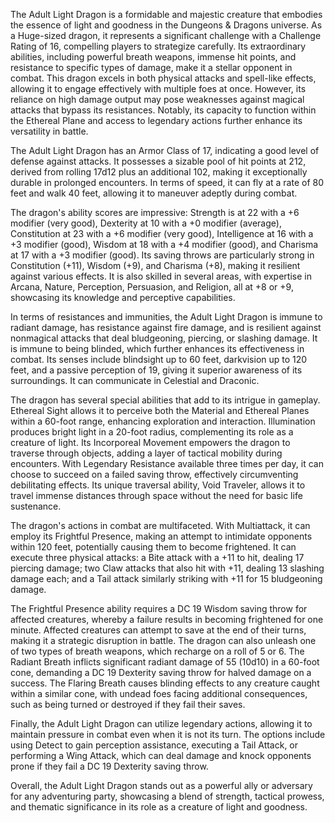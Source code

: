 The Adult Light Dragon is a formidable and majestic creature that embodies the essence of light and goodness in the Dungeons & Dragons universe. As a Huge-sized dragon, it represents a significant challenge with a Challenge Rating of 16, compelling players to strategize carefully. Its extraordinary abilities, including powerful breath weapons, immense hit points, and resistance to specific types of damage, make it a stellar opponent in combat. This dragon excels in both physical attacks and spell-like effects, allowing it to engage effectively with multiple foes at once. However, its reliance on high damage output may pose weaknesses against magical attacks that bypass its resistances. Notably, its capacity to function within the Ethereal Plane and access to legendary actions further enhance its versatility in battle.

The Adult Light Dragon has an Armor Class of 17, indicating a good level of defense against attacks. It possesses a sizable pool of hit points at 212, derived from rolling 17d12 plus an additional 102, making it exceptionally durable in prolonged encounters. In terms of speed, it can fly at a rate of 80 feet and walk 40 feet, allowing it to maneuver adeptly during combat. 

The dragon's ability scores are impressive: Strength is at 22 with a +6 modifier (very good), Dexterity at 10 with a +0 modifier (average), Constitution at 23 with a +6 modifier (very good), Intelligence at 16 with a +3 modifier (good), Wisdom at 18 with a +4 modifier (good), and Charisma at 17 with a +3 modifier (good). Its saving throws are particularly strong in Constitution (+11), Wisdom (+9), and Charisma (+8), making it resilient against various effects. It is also skilled in several areas, with expertise in Arcana, Nature, Perception, Persuasion, and Religion, all at +8 or +9, showcasing its knowledge and perceptive capabilities.

In terms of resistances and immunities, the Adult Light Dragon is immune to radiant damage, has resistance against fire damage, and is resilient against nonmagical attacks that deal bludgeoning, piercing, or slashing damage. It is immune to being blinded, which further enhances its effectiveness in combat. Its senses include blindsight up to 60 feet, darkvision up to 120 feet, and a passive perception of 19, giving it superior awareness of its surroundings. It can communicate in Celestial and Draconic.

The dragon has several special abilities that add to its intrigue in gameplay. Ethereal Sight allows it to perceive both the Material and Ethereal Planes within a 60-foot range, enhancing exploration and interaction. Illumination produces bright light in a 20-foot radius, complementing its role as a creature of light. Its Incorporeal Movement empowers the dragon to traverse through objects, adding a layer of tactical mobility during encounters. With Legendary Resistance available three times per day, it can choose to succeed on a failed saving throw, effectively circumventing debilitating effects. Its unique traversal ability, Void Traveler, allows it to travel immense distances through space without the need for basic life sustenance.

The dragon's actions in combat are multifaceted. With Multiattack, it can employ its Frightful Presence, making an attempt to intimidate opponents within 120 feet, potentially causing them to become frightened. It can execute three physical attacks: a Bite attack with a +11 to hit, dealing 17 piercing damage; two Claw attacks that also hit with +11, dealing 13 slashing damage each; and a Tail attack similarly striking with +11 for 15 bludgeoning damage.

The Frightful Presence ability requires a DC 19 Wisdom saving throw for affected creatures, whereby a failure results in becoming frightened for one minute. Affected creatures can attempt to save at the end of their turns, making it a strategic disruption in battle. The dragon can also unleash one of two types of breath weapons, which recharge on a roll of 5 or 6. The Radiant Breath inflicts significant radiant damage of 55 (10d10) in a 60-foot cone, demanding a DC 19 Dexterity saving throw for halved damage on a success. The Flaring Breath causes blinding effects to any creature caught within a similar cone, with undead foes facing additional consequences, such as being turned or destroyed if they fail their saves.

Finally, the Adult Light Dragon can utilize legendary actions, allowing it to maintain pressure in combat even when it is not its turn. The options include using Detect to gain perception assistance, executing a Tail Attack, or performing a Wing Attack, which can deal damage and knock opponents prone if they fail a DC 19 Dexterity saving throw.

Overall, the Adult Light Dragon stands out as a powerful ally or adversary for any adventuring party, showcasing a blend of strength, tactical prowess, and thematic significance in its role as a creature of light and goodness.